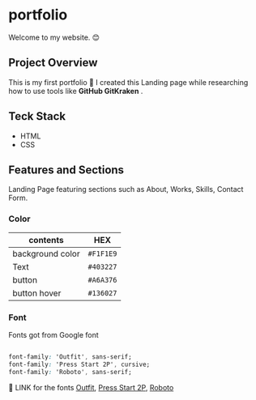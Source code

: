 # portfolio

Welcome to my website. :blush:



## Project Overview

This is my first portfolio :hatching_chick:
I created this Landing page while researching how to use tools like **GitHub GitKraken** .



## Teck Stack

- HTML
- CSS


## Features and Sections

Landing Page featuring sections such as About, Works, Skills, Contact Form.

### Color
| contents | HEX   |
| ----- | ------- |
| background color  |  `#F1F1E9`  |
|  Text   | `#403227` |
| button | `#A6A376` |
| button hover | `#136027` |


### Font

Fonts got from Google font

```CSS

font-family: 'Outfit', sans-serif;
font-family: 'Press Start 2P', cursive;
font-family: 'Roboto', sans-serif;

```
:triangular_flag_on_post: LINK for the fonts 
[Outfit](https://fonts.google.com/specimen/Outfit?query=Outfit), [Press Start 2P](https://fonts.google.com/specimen/Press+Start+2P?query=PRESS), [Roboto](https://fonts.google.com/specimen/Roboto?query=roboto)